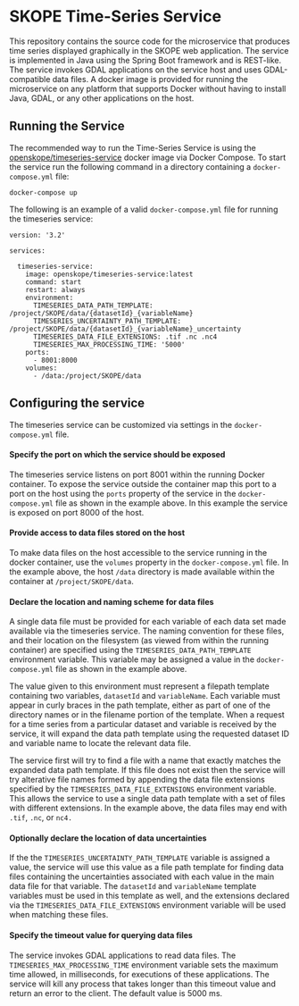 SKOPE Time-Series Service
=========================

This repository contains the source code for the microservice that produces
time series displayed graphically in the SKOPE web application.  The
service is implemented in Java using the Spring Boot framework and is
REST-like.  The service invokes GDAL applications on the service host and
uses GDAL-compatible data files.  A docker image is provided for running the
microservice on any platform that supports Docker without having to install
Java, GDAL, or any other applications on the host.

<!-- This README describes how to configure and run the service; how to invoke the
service using REST calls; and how to build the software, run the service
in a debugger, and perform a set of automated tests on the running service 
during development. -->

Running the Service
-------------------
The recommended way to run the Time-Series Service is using the
[openskope/timeseries-service](https://hub.docker.com/r/openskope/timeseries-service/) 
docker image via Docker Compose.  To start the service run the following command in a 
directory containing a `docker-compose.yml` file:


```
docker-compose up
```

The following is an example of a valid `docker-compose.yml` file for running the timeseries service:

```
version: '3.2'

services:

  timeseries-service:
    image: openskope/timeseries-service:latest
    command: start
    restart: always
    environment:
      TIMESERIES_DATA_PATH_TEMPLATE: /project/SKOPE/data/{datasetId}_{variableName}
      TIMESERIES_UNCERTAINTY_PATH_TEMPLATE: /project/SKOPE/data/{datasetId}_{variableName}_uncertainty
      TIMESERIES_DATA_FILE_EXTENSIONS: .tif .nc .nc4
      TIMESERIES_MAX_PROCESSING_TIME: '5000'
    ports: 
      - 8001:8000
    volumes:
      - /data:/project/SKOPE/data
```


Configuring the service
-----------------------
The timeseries service can be customized via settings in the `docker-compose.yml` file.

#### Specify the port on which the service should be exposed
The timeseries service listens on port 8001 within the running Docker container.   To expose the service outside the container map this port to a port on the host using the `ports` property of the service in the `docker-compose.yml` file as shown in the example above.  In this example the service is exposed on port 8000 of the host.

#### Provide access to data files stored on the host
To make data files on the host accessible to the service running in the docker container, use the `volumes` property in the `docker-compose.yml` file.  In the example above, the host `/data` directory is made available within the container at `/project/SKOPE/data`.

#### Declare the location and naming scheme for data files
A single data file must be provided for each variable of each data set made available via the timeseries service.  The naming convention for these files, and their location on the filesystem (as viewed from within the running container) are specified using the `TIMESERIES_DATA_PATH_TEMPLATE` environment variable.  This variable may be assigned a value in the `docker-compose.yml` file as shown in the example above.

The value given to this environment must represent a filepath template containing two variables, `datasetId` and `variableName`. Each variable must appear in curly braces in the path template, either as part of one of the directory names or in the filename portion of the template.  When a request for a time series from a particular dataset and variable is received by the service, it will expand the data path template using the requested dataset ID and variable name to locate the relevant data file.

The service first will try to find a file with a name that exactly matches the expanded data path template.  If this file does not exist then the service will try alterative file names formed by appending the data file extensions specified by the `TIMESERIES_DATA_FILE_EXTENSIONS` environment variable.  This allows the service to use a single data path template with a set of files with different extensions.  In the example above, the data files may end with `.tif`, `.nc`, or `nc4.`

#### Optionally declare the location of data uncertainties
If the the `TIMESERIES_UNCERTAINTY_PATH_TEMPLATE` variable is assigned a value, the service will use this value as a file path template for finding data files containing the uncertainties associated with each value in the main data file for that variable.  The `datasetId` and `variableName` template variables must be used in this template as well, and the extensions declared via the `TIMESERIES_DATA_FILE_EXTENSIONS` environment variable will be used when matching these files.

#### Specify the timeout value for querying data files
The service invokes GDAL applications to read data files.  The `TIMESERIES_MAX_PROCESSING_TIME` environment variable sets the maximum time allowed, in milliseconds, for executions of these applications.  The service will kill any process that takes longer than this timeout value and return an error to the client.  The default value is 5000 ms.










